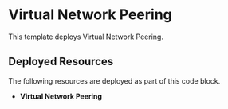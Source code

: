 # Virtual Network Peering

This template deploys Virtual Network Peering. 

## Deployed Resources

The following resources are deployed as part of this code block.

+ **Virtual Network Peering**
